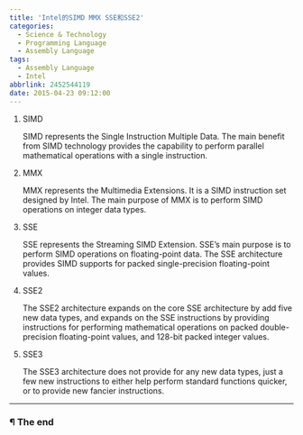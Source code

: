 ```yaml
---
title: 'Intel的SIMD MMX SSE和SSE2'
categories:
  - Science & Technology
  - Programming Language
  - Assembly Language
tags:
  - Assembly Language
  - Intel
abbrlink: 2452544119
date: 2015-04-23 09:12:00
---
```


1. SIMD

   SIMD represents the Single Instruction Multiple Data. The main benefit from SIMD technology provides the capability to perform parallel mathematical operations with a single instruction.

<!-- more -->

2. MMX

   MMX represents the Multimedia Extensions. It is a SIMD instruction set designed by Intel. The main purpose of MMX is to perform SIMD operations on integer data types.

3. SSE

   SSE represents the Streaming SIMD Extension. SSE’s main purpose is to perform SIMD operations on floating-point data. The SSE architecture provides SIMD supports for packed single-precision floating-point values.

4. SSE2

   The SSE2 architecture expands on the core SSE architecture by add five new data types, and expands on the SSE instructions by providing instructions for performing mathematical operations on packed double-precision floating-point values, and 128-bit packed integer values.

5. SSE3

   The SSE3 architecture does not provide for any new data types, just a few new instructions to either help perform standard functions quicker, or to provide new fancier instructions.

---

### ¶ The end

